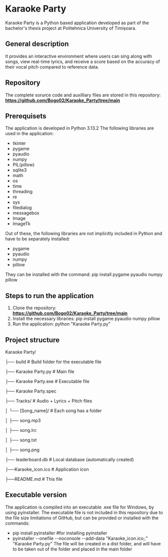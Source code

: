 # Karaoke Party
  Karaoke Party is a Python based application developed as part of the bachelor's thesis project at Politehnica University of Timișoara.

## General description
  It provides an interactive environment where users can sing along with songs, view real-time lyrics, and receive a score based on the accuracy of their vocal pitch compared to reference data.

## Repository
The complete sorurce code and auxilliary files are stored in this repository:
**https://github.com/Bogo02/Karaoke_Party/tree/main**

## Prerequisets
The application is developed in Python 3.13.2
The following libraries are used in the application:
- tkinter
- pygame
- pyaudio
- numpy
- PIL(pillow)
- sqlite3
- math
- os
- time
- threading
- re
- sys
- filedialog
- messagebox
- Image
- ImageTk

Out of these, the following libraries are not implicitly included in Python and have to be separately installed:
- pygame
- pyaudio
- numpy
- pillow

They can be installed with the command: pip install pygame pyaudio numpy pillow

## Steps to run the application

1. Clone the repository: **https://github.com/Bogo02/Karaoke_Party/tree/main**
2. Install the necessary libraries: pip install pygame pyaudio numpy pillow
3. Run the application: python "Karaoke Party.py"

## Project structure
  Karaoke Party/
  
  ├── build             # Build folder for the executable file
  
  ├── Karaoke Party.py  # Main file
  
  ├── Karaoke Party.exe # Executable file
  
  ├── Karaoke Party.spec
  
  ├── Tracks/           # Audio + Lyrics + Pitch files
  
  │   └── [Song_name]/  # Each song has a folder
  
  │   ├── song.mp3
  
  │   ├── song.lrc
  
  │   ├── song.txt
  
  │   ├── song.png
  
  ├── leaderboard.db    # Local database (automatically created)
  
  ├──Karaoke_icon.ico   # Application icon
  
  ├──README.md          # This file

## Executable version
  The application is compiled into an executable .exe file for Windows, by using pyinstaller.
  The executable file is not included in this repository due to the file size limitations of GitHub, but can be provided or installed with the commands:
  - pip install pyinstaller  #for installing pyinstaller
  - pyinstaller --onefile --noconsole --add-data "Karaoke_icon.ico;."  "Karaoke Party.py" 
The file will be created in a dist folder, and will have to be taken out of the folder and placed in the main folder
